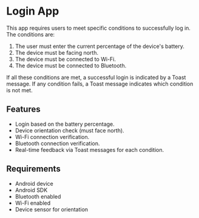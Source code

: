 # Login App

This app requires users to meet specific conditions to successfully log in. The conditions are:
1. The user must enter the current percentage of the device's battery.
2. The device must be facing north.
3. The device must be connected to Wi-Fi.
4. The device must be connected to Bluetooth.

If all these conditions are met, a successful login is indicated by a Toast message. If any condition fails, a Toast message indicates which condition is not met.

## Features
- Login based on the battery percentage.
- Device orientation check (must face north).
- Wi-Fi connection verification.
- Bluetooth connection verification.
- Real-time feedback via Toast messages for each condition.

## Requirements
- Android device
- Android SDK
- Bluetooth enabled
- Wi-Fi enabled
- Device sensor for orientation
